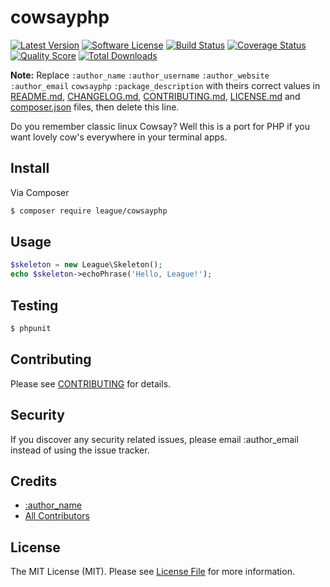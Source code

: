 # cowsayphp

[![Latest Version](https://img.shields.io/github/release/thephpleague/cowsayphp.svg?style=flat-square)](https://github.com/thephpleague/cowsayphp/releases)
[![Software License](https://img.shields.io/badge/license-MIT-brightgreen.svg?style=flat-square)](LICENSE.md)
[![Build Status](https://img.shields.io/travis/thephpleague/cowsayphp/master.svg?style=flat-square)](https://travis-ci.org/thephpleague/cowsayphp)
[![Coverage Status](https://img.shields.io/scrutinizer/coverage/g/thephpleague/cowsayphp.svg?style=flat-square)](https://scrutinizer-ci.com/g/thephpleague/cowsayphp/code-structure)
[![Quality Score](https://img.shields.io/scrutinizer/g/thephpleague/cowsayphp.svg?style=flat-square)](https://scrutinizer-ci.com/g/thephpleague/cowsayphp)
[![Total Downloads](https://img.shields.io/packagist/dt/league/cowsayphp.svg?style=flat-square)](https://packagist.org/packages/league/cowsayphp)

**Note:** Replace ```:author_name``` ```:author_username``` ```:author_website``` ```:author_email``` ```cowsayphp``` ```:package_description``` with theirs correct values in [README.md](README.md), [CHANGELOG.md](CHANGELOG.md), [CONTRIBUTING.md](CONTRIBUTING.md), [LICENSE.md](LICENSE.md) and [composer.json](composer.json) files, then delete this line.

Do you remember classic linux Cowsay? Well this is a port for PHP if you want lovely cow's everywhere in your terminal
apps.

## Install

Via Composer

``` bash
$ composer require league/cowsayphp
```

## Usage

``` php
$skeleton = new League\Skeleton();
echo $skeleton->echoPhrase('Hello, League!');
```

## Testing

``` bash
$ phpunit
```

## Contributing

Please see [CONTRIBUTING](CONTRIBUTING.md) for details.

## Security

If you discover any security related issues, please email :author_email instead of using the issue tracker.

## Credits

- [:author_name](https://github.com/:author_username)
- [All Contributors](../../contributors)

## License

The MIT License (MIT). Please see [License File](LICENSE.md) for more information.
